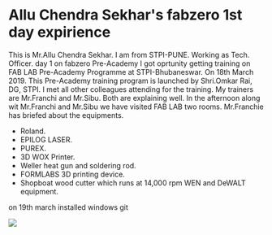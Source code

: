 # Allu Chendra Sekhar's fabzero 1st day expirience 
This is Mr.Allu Chendra Sekhar. I am from STPI-PUNE. Working as Tech. Officer.
day 1 on fabzero Pre-Academy
I got oprtunity getting training on FAB LAB Pre-Academy Programme at STPI-Bhubaneswar. On 18th March 2019.
This Pre-Academy training program is launched by Shri.Omkar Rai, DG, STPI.
I met all other colleagues attending for the training. 
My trainers are Mr.Franchi and Mr.Sibu.
Both are explaining well. 
In the afternoon along wit Mr.Franchi and Mr.Sibu we have visited FAB LAB two rooms. 
Mr.Franchie has briefed about the equipments. 
<ul>
<li>Roland.</li>
<li>EPILOG LASER. </li>
<li>PUREX.</li>
<li>3D WOX Printer.</li>
<li>Weller heat gun and soldering rod. </li>
<li>FORMLABS 3D printing device.</li>
<li>Shopboat wood cutter which runs at 14,000 rpm WEN and DeWALT equipment.</li>
</ul>

on 19th march installed windows git

<img src="~/myrepository/roland_vily_cuttin_plotter.jpg"/>